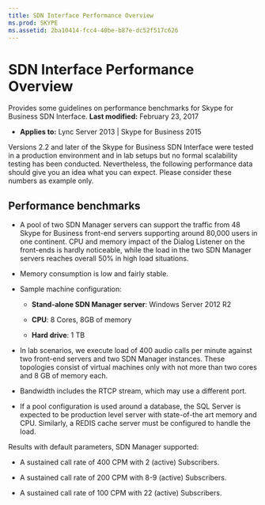 ```yaml
---
title: SDN Interface Performance Overview
ms.prod: SKYPE
ms.assetid: 2ba10414-fcc4-40be-b87e-dc52f517c626
---
```



# SDN Interface Performance Overview
Provides some guidelines on performance benchmarks for Skype for Business SDN Interface.
 **Last modified:** February 23, 2017
  
    
    

 * **Applies to:** Lync Server 2013 | Skype for Business 2015
 
Versions 2.2 and later of the Skype for Business SDN Interface were tested in a production environment and in lab setups but no formal scalability testing has been conducted. Nevertheless, the following performance data should give you an idea what you can expect. Please consider these numbers as example only.
  
    
    


## Performance benchmarks


- A pool of two SDN Manager servers can support the traffic from 48 Skype for Business front-end servers supporting around 80,000 users in one continent. CPU and memory impact of the Dialog Listener on the front-ends is hardly noticeable, while the load in the two SDN Manager servers reaches overall 50% in high load situations.
    
  
- Memory consumption is low and fairly stable.
    
  
- Sample machine configuration:
    
  - **Stand-alone SDN Manager server**: Windows Server 2012 R2
    
  
  - **CPU**: 8 Cores, 8GB of memory
    
  
  - **Hard drive**: 1 TB
    
  
- In lab scenarios, we execute load of 400 audio calls per minute against two front-end servers and two SDN Manager instances. These topologies consist of virtual machines only with not more than two cores and 8 GB of memory each.
    
  
- Bandwidth includes the RTCP stream, which may use a different port.
    
  
- If a pool configuration is used around a database, the SQL Server is expected to be production level server with state-of-the art memory and CPU. Similarly, a REDIS cache server must be configured to handle the load.
    
  
Results with default parameters, SDN Manager supported: 
  
    
    

- A sustained call rate of 400 CPM with 2 (active) Subscribers.
    
  
- A sustained call rate of 200 CPM with 8-9 (active) Subscribers.
    
  
- A sustained call rate of 100 CPM with 22 (active) Subscribers.
    
  

